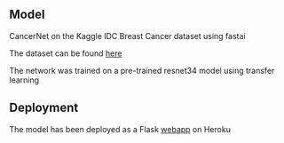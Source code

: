 ## Model
CancerNet on the Kaggle IDC Breast Cancer dataset using fastai 

The dataset can be found [here](https://www.kaggle.com/paultimothymooney/breast-histopathology-images)

The network was trained on a pre-trained resnet34 model using transfer learning

## Deployment

The model has been deployed as a Flask [webapp]() on Heroku
